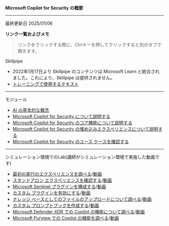 **Microsoft Copilot for Security の概要**
***

最終更新日 2025/01/06

**リンク一覧およびメモ**

 > リンクをクリックする際に、Ctrlキーを押してクリックすると別のタブで開きます。

Skillpipe

- 2022年1月17日より Skillpipe のコンテンツは Microsoft Learn と統合されました。これにより、Skillpipe は提供されません。
- [トレーニングで使用するテキスト](https://learn.microsoft.com/ja-jp/training/paths/security-copilot-and-ai/)

***
モジュール
- [AI の基本的な概念](https://learn.microsoft.com/ja-jp/training/modules/get-started-ai-fundamentals/)
- [Microsoft Copilot for Security について説明する](https://learn.microsoft.com/ja-jp/training/modules/security-copilot-getting-started/)
- [Microsoft Copilot for Security のコア機能について説明する](https://learn.microsoft.com/ja-jp/training/modules/security-copilot-describe-core-features/)
- [Microsoft Copilot for Security の埋め込みエクスペリエンスについて説明する](https://learn.microsoft.com/ja-jp/training/modules/security-copilot-embedded-experiences/)
- [Microsoft Copilot for Security のユース ケースを確認する](https://learn.microsoft.com/ja-jp/training/modules/security-copilot-exercises/)

***
シミュレーション環境でのLab(講師がシミュレーション環境で実施した動画です)
- [最初の実行のエクスペリエンスを調べる](https://learn.microsoft.com/ja-jp/training/modules/security-copilot-exercises/2-first-run-experience)/[動画](https://youtu.be/9FYb29aS_jw)
- [スタンドアロン エクスペリエンスを確認する](https://learn.microsoft.com/ja-jp/training/modules/security-copilot-exercises/3-explore-standalone-experience)/[動画](https://youtu.be/BXZu-j9rjrg)
- [Microsoft Sentinel プラグインを構成する](https://learn.microsoft.com/ja-jp/training/modules/security-copilot-exercises/4-configure-plugin)/[動画](https://youtu.be/b8EsY9eWGlI)
- [カスタム プラグインを有効にする](https://learn.microsoft.com/ja-jp/training/modules/security-copilot-exercises/5-enable-custom-plugin)/[動画](https://youtu.be/tRLiLATDHFE)
- [ナレッジ ベースとしてのファイルのアップロードについて調べる](https://learn.microsoft.com/ja-jp/training/modules/security-copilot-exercises/6-explore-knowledge-base-file-upload)/[動画](https://youtu.be/mp_-PJq8J_U)
- [カスタム プロンプトブックを作成する](https://learn.microsoft.com/ja-jp/training/modules/security-copilot-exercises/7-create-custom-promptbook)/[動画](https://youtu.be/vrGHbvOlHAs)
- [Microsoft Defender XDR での Copilot の機能について調べる](https://learn.microsoft.com/ja-jp/training/modules/security-copilot-exercises/8-explore-embedded-defender-xdr)/[動画](https://youtu.be/e_bH_bU0kjE)
- [Microsoft Purview での Copilot の機能を調べる](https://learn.microsoft.com/ja-jp/training/modules/security-copilot-exercises/9-explore-embedded-purview)/[動画](https://youtu.be/qaweKzi99JA)